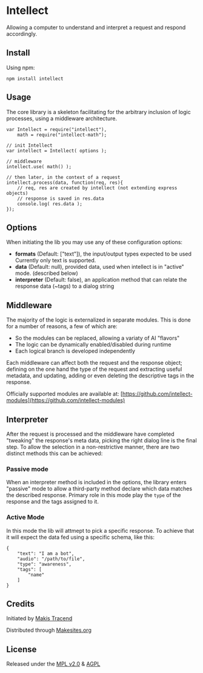 # Intellect

Allowing a computer to understand and interpret a request and respond accordingly.


## Install

Using npm:
```
npm install intellect
```


## Usage

The core library is a skeleton facilitating for the arbitrary inclusion of logic processes, using a middleware architecture.

```
var Intellect = require("intellect"),
	math = require("intellect-math");

// init Intellect
var intellect = Intellect( options );

// middleware
intellect.use( math() );

// then later, in the context of a request
intellect.process(data, function(req, res){
	// req, res are created by intellect (not extending express objects)
	// response is saved in res.data
	console.log( res.data );
});

```


## Options

When initiating the lib you may use any of these configuration options:

* **formats** (Default: ["text"]), the input/output types expected to be used Currently only text is supported.
* **data** (Default: null), provided data, used when intellect is in "active" mode. (described below)
* **interpreter** (Default: false), an application method that can relate the response data (~tags) to a dialog string


## Middleware

The majority of the logic is externalized in separate modules. This is done for a number of reasons, a few of which are:

* So the modules can be replaced, allowing a variaty of AI "flavors"
* The logic can be dynamically enabled/disabled during runtime
* Each logical branch is developed independently

Each middleware can affect both the request and the response object; defining on the one hand the type of the request and extracting useful metadata, and updating, adding or even deleting the descriptive tags in the response.

Officially supported modules are available at: [https://github.com/intellect-modules](https://github.com/intellect-modules)



## Interpreter

After the request is processed and the middleware have completed "tweaking" the response's meta data, picking the right dialog line is the final step. To allow the selection in a non-restrictive manner, there are two distinct methods this can be achieved:

### Passive mode

When an interpreter method is included in the options, the library enters "passive" mode to allow a third-party method declare which data matches the described response. Primary role in this mode play the ```type``` of the response and the tags assigned to it.

### Active Mode

In this mode the lib will attmept to pick a specific response. To achieve that it will expect the data fed using a specific schema, like this:

```
{
	"text": "I am a bot",
	"audio": "/path/to/file",
	"type": "awareness",
	"tags": [
		"name"
	]
}
```


## Credits

Initiated by [Makis Tracend](http://github.com/tracend)

Distributed through [Makesites.org](http://makesites.org)


## License

Released under the [MPL v2.0](http://www.mozilla.org/MPL/2.0/) & [AGPL](http://www.gnu.org/licenses/agpl.html)
